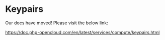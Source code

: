# Keypairs

Our docs have moved! Please visit the below link:

https://doc.php-opencloud.com/en/latest/services/compute/keypairs.html
